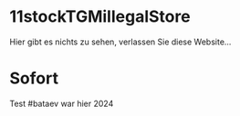 # 11stockTGMillegalStore
Hier gibt es nichts zu sehen, verlassen Sie diese Website...
# Sofort
Test
#bataev war hier 2024
